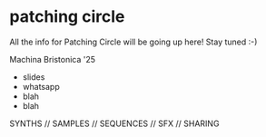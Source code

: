 # patching circle

All the info for Patching Circle will be going up here! Stay tuned :-)

Machina Bristonica '25
- slides
- whatsapp
- blah
- blah

SYNTHS // SAMPLES // SEQUENCES // SFX // SHARING

